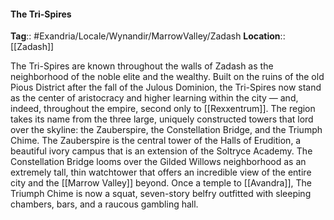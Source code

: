 #### The Tri-Spires
**Tag**:: #Exandria/Locale/Wynandir/MarrowValley/Zadash
**Location**:: [[Zadash]]

 The Tri-Spires are known throughout the walls of Zadash as the neighborhood of the noble elite and the wealthy. Built on the ruins of the old Pious District after the fall of the Julous Dominion, the Tri-Spires now stand as the center of aristocracy and higher learning within the city — and, indeed, throughout the empire, second only to [[Rexxentrum]]. The region takes its name from the three large, uniquely constructed towers that lord over the skyline: the Zauberspire, the Constellation Bridge, and the Triumph Chime. The Zauberspire is the central tower of the Halls of Erudition, a beautiful ivory campus that is an extension of the Soltryce Academy. The Constellation Bridge looms over the Gilded Willows neighborhood as an extremely tall, thin watchtower that offers an incredible view of the entire city and the [[Marrow Valley]] beyond. Once a temple to [[Avandra]], The Triumph Chime is now a squat, seven-story belfry outfitted with sleeping chambers, bars, and a raucous gambling hall.
